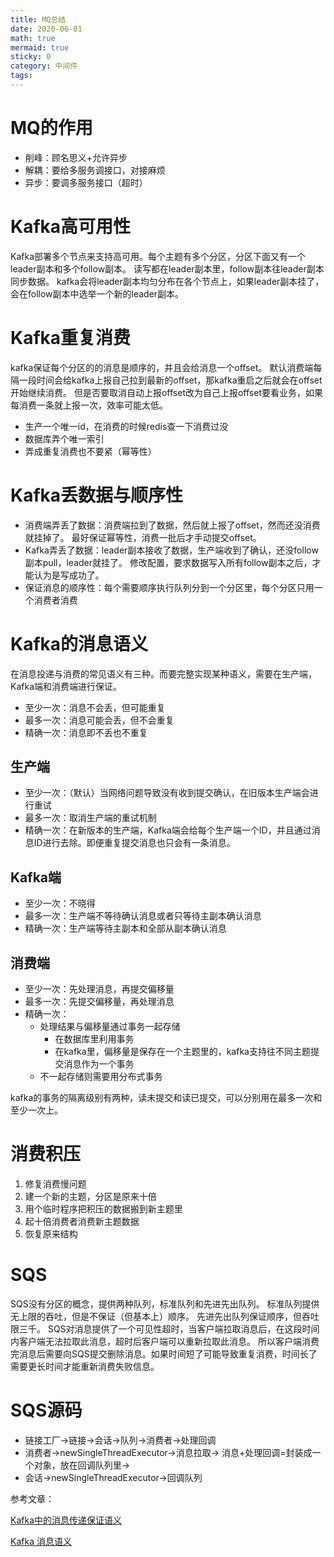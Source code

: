 ```yaml
---
title: MQ总结
date: 2020-06-01
math: true
mermaid: true
sticky: 0
category: 中间件
tags:
---
```


# MQ的作用
+ 削峰：顾名思义+允许异步
+ 解耦：要给多服务调接口，对接麻烦
+ 异步：要调多服务接口（超时）

# Kafka高可用性
Kafka部署多个节点来支持高可用。每个主题有多个分区，分区下面又有一个leader副本和多个follow副本。
读写都在leader副本里，follow副本往leader副本同步数据。
kafka会将leader副本均匀分布在各个节点上，如果leader副本挂了，会在follow副本中选举一个新的leader副本。

# Kafka重复消费
kafka保证每个分区的的消息是顺序的，并且会给消息一个offset。
默认消费端每隔一段时间会给kafka上报自己拉到最新的offset，那kafka重启之后就会在offset开始继续消费。
但是否要取消自动上报offset改为自己上报offset要看业务，如果每消费一条就上报一次，效率可能太低。
+ 生产一个唯一id，在消费的时候redis查一下消费过没
+ 数据库弄个唯一索引
+ 弄成重复消费也不要紧（幂等性）

# Kafka丢数据与顺序性

+ 消费端弄丢了数据：消费端拉到了数据，然后就上报了offset，然而还没消费就挂掉了。
  最好保证幂等性，消费一批后才手动提交offset。
+ Kafka弄丢了数据：leader副本接收了数据，生产端收到了确认，还没follow副本pull，leader就挂了。
  修改配置，要求数据写入所有follow副本之后，才能认为是写成功了。
+ 保证消息的顺序性：每个需要顺序执行队列分到一个分区里，每个分区只用一个消费者消费

# Kafka的消息语义
在消息投递与消费的常见语义有三种。而要完整实现某种语义，需要在生产端，Kafka端和消费端进行保证。

+ 至少一次：消息不会丢，但可能重复
+ 最多一次：消息可能会丢，但不会重复
+ 精确一次：消息即不丢也不重复

## 生产端
+ 至少一次：（默认）当网络问题导致没有收到提交确认，在旧版本生产端会进行重试
+ 最多一次：取消生产端的重试机制
+ 精确一次：在新版本的生产端，Kafka端会给每个生产端一个ID，并且通过消息ID进行去除。即便重复提交消息也只会有一条消息。

## Kafka端
+ 至少一次：不晓得
+ 最多一次：生产端不等待确认消息或者只等待主副本确认消息
+ 精确一次：生产端等待主副本和全部从副本确认消息

## 消费端
+ 至少一次：先处理消息，再提交偏移量
+ 最多一次：先提交偏移量，再处理消息
+ 精确一次：
  - 处理结果与偏移量通过事务一起存储
    * 在数据库里利用事务
    * 在kafka里，偏移量是保存在一个主题里的，kafka支持往不同主题提交消息作为一个事务
  - 不一起存储则需要用分布式事务

kafka的事务的隔离级别有两种，读未提交和读已提交，可以分别用在最多一次和至少一次上。

# 消费积压

1. 修复消费慢问题
2. 建一个新的主题，分区是原来十倍
3. 用个临时程序把积压的数据搬到新主题里
4. 起十倍消费者消费新主题数据
5. 恢复原来结构

# SQS
SQS没有分区的概念，提供两种队列，标准队列和先进先出队列。
标准队列提供无上限的吞吐，但是不保证（但基本上）顺序。
先进先出队列保证顺序，但吞吐限三千。
SQS对消息提供了一个可见性超时，当客户端拉取消息后，在这段时间内客户端无法拉取此消息，超时后客户端可以重新拉取此消息。
所以客户端消费完消息后需要向SQS提交删除消息。如果时间短了可能导致重复消费，时间长了需要更长时间才能重新消费失败信息。

# SQS源码
+ 链接工厂->链接->会话->队列->消费者->处理回调
+ 消费者->newSingleThreadExecutor->消息拉取->
  消息+处理回调=封装成一个对象，放在回调队列里->
+ 会话->newSingleThreadExecutor->回调队列

参考文章：

[Kafka中的消息传递保证语义](http://cxy7.com/articles/2018/06/12/1528812656788.html)

[Kafka 消息语义](http://songkun.me/2019/03/03/2019-03-03-kafka-message-delivery-semantics-and-impl/)
